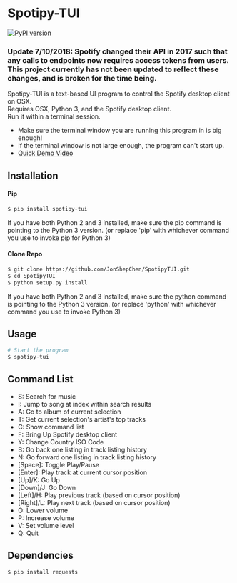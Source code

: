 # Spotipy-TUI 
[![PyPI version](https://badge.fury.io/py/spotipy-tui.svg)](http://badge.fury.io/py/spotipy-tui)

### Update 7/10/2018: Spotify changed their API in 2017 such that any calls to endpoints now requires access tokens from users. This project currently has not been updated to reflect these changes, and is broken for the time being.

Spotipy-TUI is a text-based UI program to control the Spotify desktop client on OSX. <br>
Requires OSX, Python 3, and the Spotify desktop client. <br>
Run it within a terminal session. <br>

* Make sure the terminal window you are running this program in is big enough! 
* If the terminal window is not large enough, the program can't start up.
* [Quick Demo Video](https://www.youtube.com/watch?v=BYVSOE8mjWs)

## Installation

#### Pip
```bash
$ pip install spotipy-tui
```
If you have both Python 2 and 3 installed, make sure the pip command is pointing to the Python 3 version. 
(or replace 'pip' with whichever command you use to invoke pip for Python 3)

#### Clone Repo
```bash 
$ git clone https://github.com/JonShepChen/SpotipyTUI.git
$ cd SpotipyTUI
$ python setup.py install
```
If you have both Python 2 and 3 installed, make sure the python command is pointing to the Python 3 version.
(or replace 'python' with whichever command you use to invoke Python 3)

## Usage 
```python 
# Start the program
$ spotipy-tui
```
## Command List
* S: Search for music
* I: Jump to song at index within search results
* A: Go to album of current selection
* T: Get current selection's artist's top tracks
* C: Show command list
* F: Bring Up Spotify desktop client
* Y: Change Country ISO Code
* B: Go back one listing in track listing history
* N: Go forward one listing in track listing history
* [Space]: Toggle Play/Pause
* [Enter]: Play track at current cursor position
* [Up]/K: Go Up
* [Down]/J: Go Down
* [Left]/H: Play previous track (based on cursor position)
* [Right]/L: Play next track (based on cursor position)
* O: Lower volume
* P: Increase volume
* V: Set volume level
* Q: Quit

## Dependencies 
```bash
$ pip install requests
```
